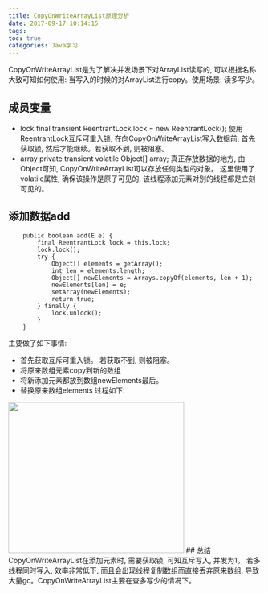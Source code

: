 ```yaml
---
title: CopyOnWriteArrayList原理分析
date: 2017-09-17 10:14:15
tags:
toc: true
categories: Java学习
---
```

CopyOnWriteArrayList是为了解决并发场景下对ArrayList读写的, 可以根据名称大致可知如何使用: 当写入的时候的对ArrayList进行copy。使用场景: 读多写少。
## 成员变量
+ lock
final transient ReentrantLock lock = new ReentrantLock();
使用ReentrantLock互斥可重入锁, 在向CopyOnWriteArrayList写入数据前, 首先获取锁, 然后才能继续。若获取不到, 则被阻塞。
+ array
private transient volatile Object[] array;
真正存放数据的地方, 由Object可知, CopyOnWriteArrayList可以存放任何类型的对象。 这里使用了volatile属性, 确保该操作是原子可见的, 该线程添加元素对别的线程都是立刻可见的。
## 添加数据add
```
    public boolean add(E e) {
        final ReentrantLock lock = this.lock;
        lock.lock();
        try {
            Object[] elements = getArray();
            int len = elements.length;
            Object[] newElements = Arrays.copyOf(elements, len + 1);
            newElements[len] = e;
            setArray(newElements);
            return true;
        } finally {
            lock.unlock();
        }
    }
```
主要做了如下事情:
+ 首先获取互斥可重入锁。 若获取不到, 则被阻塞。
+ 将原来数组元素copy到新的数组
+ 将新添加元素都放到数组newElements最后。
+ 替换原来数组elements
过程如下:
<img src="https://kkewwei.github.io/elasticsearch_learning/img/CopyOnWriteArrayList.png" height="300" width="350"/>
## 总结
CopyOnWriteArrayList在添加元素时, 需要获取锁, 可知互斥写入, 并发为1。 若多线程同时写入, 效率非常低下, 而且会出现线程复制数组而直接丢弃原来数组, 导致大量gc。CopyOnWriteArrayList主要在查多写少的情况下。
